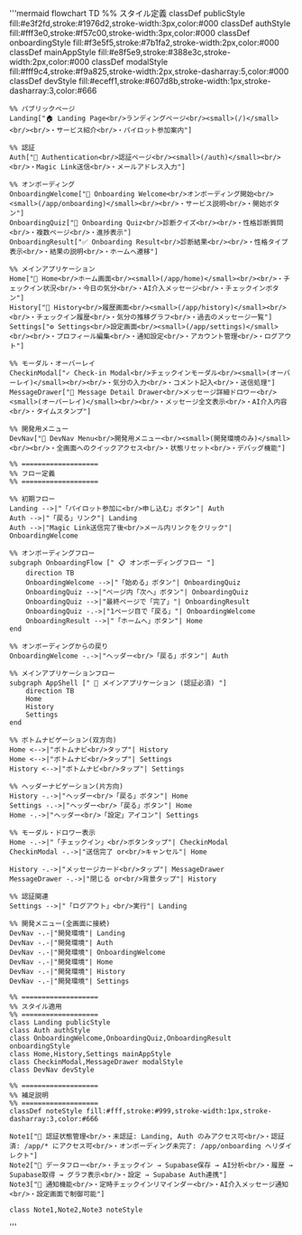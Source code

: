 '''mermaid
flowchart TD
    %% スタイル定義
    classDef publicStyle fill:#e3f2fd,stroke:#1976d2,stroke-width:3px,color:#000
    classDef authStyle fill:#fff3e0,stroke:#f57c00,stroke-width:3px,color:#000
    classDef onboardingStyle fill:#f3e5f5,stroke:#7b1fa2,stroke-width:2px,color:#000
    classDef mainAppStyle fill:#e8f5e9,stroke:#388e3c,stroke-width:2px,color:#000
    classDef modalStyle fill:#fff9c4,stroke:#f9a825,stroke-width:2px,stroke-dasharray:5,color:#000
    classDef devStyle fill:#eceff1,stroke:#607d8b,stroke-width:1px,stroke-dasharray:3,color:#666

    %% パブリックページ
    Landing["🏠 Landing Page<br/>ランディングページ<br/><small>(/)</small><br/><br/>・サービス紹介<br/>・パイロット参加案内"]
    
    %% 認証
    Auth["🔐 Authentication<br/>認証ページ<br/><small>(/auth)</small><br/><br/>・Magic Link送信<br/>・メールアドレス入力"]
    
    %% オンボーディング
    OnboardingWelcome["👋 Onboarding Welcome<br/>オンボーディング開始<br/><small>(/app/onboarding)</small><br/><br/>・サービス説明<br/>・開始ボタン"]
    OnboardingQuiz["📝 Onboarding Quiz<br/>診断クイズ<br/><br/>・性格診断質問<br/>・複数ページ<br/>・進捗表示"]
    OnboardingResult["✅ Onboarding Result<br/>診断結果<br/><br/>・性格タイプ表示<br/>・結果の説明<br/>・ホームへ遷移"]
    
    %% メインアプリケーション
    Home["🏡 Home<br/>ホーム画面<br/><small>(/app/home)</small><br/><br/>・チェックイン状況<br/>・今日の気分<br/>・AI介入メッセージ<br/>・チェックインボタン"]
    History["📜 History<br/>履歴画面<br/><small>(/app/history)</small><br/><br/>・チェックイン履歴<br/>・気分の推移グラフ<br/>・過去のメッセージ一覧"]
    Settings["⚙️ Settings<br/>設定画面<br/><small>(/app/settings)</small><br/><br/>・プロフィール編集<br/>・通知設定<br/>・アカウント管理<br/>・ログアウト"]
    
    %% モーダル・オーバーレイ
    CheckinModal["✓ Check-in Modal<br/>チェックインモーダル<br/><small>(オーバーレイ)</small><br/><br/>・気分の入力<br/>・コメント記入<br/>・送信処理"]
    MessageDrawer["💬 Message Detail Drawer<br/>メッセージ詳細ドロワー<br/><small>(オーバーレイ)</small><br/><br/>・メッセージ全文表示<br/>・AI介入内容<br/>・タイムスタンプ"]
    
    %% 開発用メニュー
    DevNav["🔧 DevNav Menu<br/>開発用メニュー<br/><small>(開発環境のみ)</small><br/><br/>・全画面へのクイックアクセス<br/>・状態リセット<br/>・デバッグ機能"]

    %% ===================
    %% フロー定義
    %% ===================
    
    %% 初期フロー
    Landing -->|"「パイロット参加に<br/>申し込む」ボタン"| Auth
    Auth -->|"「戻る」リンク"| Landing
    Auth -->|"Magic Link送信完了後<br/>メール内リンクをクリック"| OnboardingWelcome

    %% オンボーディングフロー
    subgraph OnboardingFlow [" 📋 オンボーディングフロー "]
        direction TB
        OnboardingWelcome -->|"「始める」ボタン"| OnboardingQuiz
        OnboardingQuiz -->|"ページ内「次へ」ボタン"| OnboardingQuiz
        OnboardingQuiz -->|"最終ページで「完了」"| OnboardingResult
        OnboardingQuiz -.->|"1ページ目で「戻る」"| OnboardingWelcome
        OnboardingResult -->|"「ホームへ」ボタン"| Home
    end

    %% オンボーディングからの戻り
    OnboardingWelcome -.->|"ヘッダー<br/>「戻る」ボタン"| Auth

    %% メインアプリケーションフロー
    subgraph AppShell [" 📱 メインアプリケーション (認証必須) "]
        direction TB
        Home
        History
        Settings
    end

    %% ボトムナビゲーション(双方向)
    Home <-->|"ボトムナビ<br/>タップ"| History
    Home <-->|"ボトムナビ<br/>タップ"| Settings
    History <-->|"ボトムナビ<br/>タップ"| Settings
    
    %% ヘッダーナビゲーション(片方向)
    History -.->|"ヘッダー<br/>「戻る」ボタン"| Home
    Settings -.->|"ヘッダー<br/>「戻る」ボタン"| Home
    Home -.->|"ヘッダー<br/>「設定」アイコン"| Settings
    
    %% モーダル・ドロワー表示
    Home -.->|"「チェックイン」<br/>ボタンタップ"| CheckinModal
    CheckinModal -.->|"送信完了 or<br/>キャンセル"| Home
    
    History -.->|"メッセージカード<br/>タップ"| MessageDrawer
    MessageDrawer -.->|"閉じる or<br/>背景タップ"| History

    %% 認証関連
    Settings -->|"「ログアウト」<br/>実行"| Landing

    %% 開発メニュー(全画面に接続)
    DevNav -.-|"開発環境"| Landing
    DevNav -.-|"開発環境"| Auth
    DevNav -.-|"開発環境"| OnboardingWelcome
    DevNav -.-|"開発環境"| Home
    DevNav -.-|"開発環境"| History
    DevNav -.-|"開発環境"| Settings

    %% ===================
    %% スタイル適用
    %% ===================
    class Landing publicStyle
    class Auth authStyle
    class OnboardingWelcome,OnboardingQuiz,OnboardingResult onboardingStyle
    class Home,History,Settings mainAppStyle
    class CheckinModal,MessageDrawer modalStyle
    class DevNav devStyle

    %% ===================
    %% 補足説明
    %% ===================
    classDef noteStyle fill:#fff,stroke:#999,stroke-width:1px,stroke-dasharray:3,color:#666
    
    Note1["📌 認証状態管理<br/>・未認証: Landing, Auth のみアクセス可<br/>・認証済: /app/* にアクセス可<br/>・オンボーディング未完了: /app/onboarding へリダイレクト"]
    Note2["📌 データフロー<br/>・チェックイン → Supabase保存 → AI分析<br/>・履歴 → Supabase取得 → グラフ表示<br/>・設定 → Supabase Auth連携"]
    Note3["📌 通知機能<br/>・定時チェックインリマインダー<br/>・AI介入メッセージ通知<br/>・設定画面で制御可能"]
    
    class Note1,Note2,Note3 noteStyle
'''
